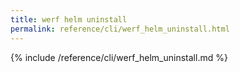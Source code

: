 ```yaml
---
title: werf helm uninstall
permalink: reference/cli/werf_helm_uninstall.html
---
```


{% include /reference/cli/werf_helm_uninstall.md %}
